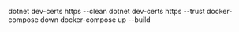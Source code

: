 dotnet dev-certs https --clean
dotnet dev-certs https --trust
docker-compose down
docker-compose up --build